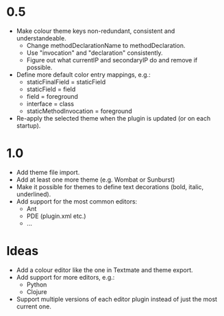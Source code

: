 0.5
===
* Make colour theme keys non-redundant, consistent and
  understandeable.
  * Change methodDeclarationName to methodDeclaration.
  * Use "invocation" and "declaration" consistently.
  * Figure out what currentIP and secondaryIP do and remove if
    possible.
* Define more default color entry mappings, e.g.:
  * staticFinalField = staticField
  * staticField = field
  * field = foreground
  * interface = class
  * staticMethodInvocation = foreground
* Re-apply the selected theme when the plugin is updated (or on each
  startup).

1.0
===
* Add theme file import.
* Add at least one more theme (e.g. Wombat or Sunburst)
* Make it possible for themes to define text decorations (bold,
  italic, underlined).
* Add support for the most common editors:
  * Ant
  * PDE (plugin.xml etc.)
  * ...

Ideas
=====
* Add a colour editor like the one in Textmate and theme export.
* Add support for more editors, e.g.:
  * Python
  * Clojure
* Support multiple versions of each editor plugin instead of just the
  most current one.
